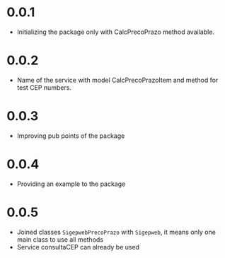# 0.0.1

* Initializing the package only with CalcPrecoPrazo method available.

# 0.0.2

* Name of the service with model CalcPrecoPrazoItem and method for test CEP numbers.

# 0.0.3

* Improving pub points of the package

# 0.0.4

* Providing an example to the package

# 0.0.5

* Joined classes `SigepwebPrecoPrazo` with `Sigepweb`, it means only one main class to use all methods
* Service consultaCEP can already be used

